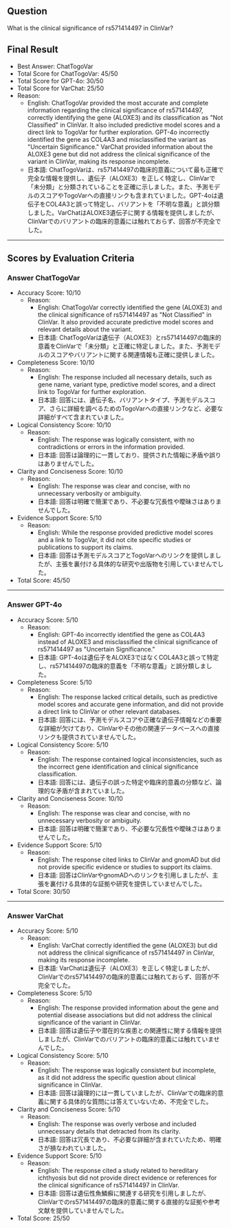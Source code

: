 ## Question

What is the clinical significance of rs571414497 in ClinVar?

## Final Result

- Best Answer: ChatTogoVar
- Total Score for ChatTogoVar: 45/50
- Total Score for GPT-4o: 30/50
- Total Score for VarChat: 25/50
- Reason:
  - English: ChatTogoVar provided the most accurate and complete information regarding the clinical significance of rs571414497, correctly identifying the gene (ALOXE3) and its classification as "Not Classified" in ClinVar. It also included predictive model scores and a direct link to TogoVar for further exploration. GPT-4o incorrectly identified the gene as COL4A3 and misclassified the variant as "Uncertain Significance." VarChat provided information about the ALOXE3 gene but did not address the clinical significance of the variant in ClinVar, making its response incomplete.
  - 日本語: ChatTogoVarは、rs571414497の臨床的意義について最も正確で完全な情報を提供し、遺伝子（ALOXE3）を正しく特定し、ClinVarで「未分類」と分類されていることを正確に示しました。また、予測モデルのスコアやTogoVarへの直接リンクも含まれていました。GPT-4oは遺伝子をCOL4A3と誤って特定し、バリアントを「不明な意義」と誤分類しました。VarChatはALOXE3遺伝子に関する情報を提供しましたが、ClinVarでのバリアントの臨床的意義には触れておらず、回答が不完全でした。

---

## Scores by Evaluation Criteria

### Answer ChatTogoVar
- Accuracy Score: 10/10
  - Reason: 
    - English: ChatTogoVar correctly identified the gene (ALOXE3) and the clinical significance of rs571414497 as "Not Classified" in ClinVar. It also provided accurate predictive model scores and relevant details about the variant.
    - 日本語: ChatTogoVarは遺伝子（ALOXE3）とrs571414497の臨床的意義をClinVarで「未分類」と正確に特定しました。また、予測モデルのスコアやバリアントに関する関連情報も正確に提供しました。
- Completeness Score: 10/10
  - Reason: 
    - English: The response included all necessary details, such as gene name, variant type, predictive model scores, and a direct link to TogoVar for further exploration.
    - 日本語: 回答には、遺伝子名、バリアントタイプ、予測モデルスコア、さらに詳細を調べるためのTogoVarへの直接リンクなど、必要な詳細がすべて含まれていました。
- Logical Consistency Score: 10/10
  - Reason: 
    - English: The response was logically consistent, with no contradictions or errors in the information provided.
    - 日本語: 回答は論理的に一貫しており、提供された情報に矛盾や誤りはありませんでした。
- Clarity and Conciseness Score: 10/10
  - Reason: 
    - English: The response was clear and concise, with no unnecessary verbosity or ambiguity.
    - 日本語: 回答は明確で簡潔であり、不必要な冗長性や曖昧さはありませんでした。
- Evidence Support Score: 5/10
  - Reason: 
    - English: While the response provided predictive model scores and a link to TogoVar, it did not cite specific studies or publications to support its claims.
    - 日本語: 回答は予測モデルスコアとTogoVarへのリンクを提供しましたが、主張を裏付ける具体的な研究や出版物を引用していませんでした。
- Total Score: 45/50

---

### Answer GPT-4o
- Accuracy Score: 5/10
  - Reason: 
    - English: GPT-4o incorrectly identified the gene as COL4A3 instead of ALOXE3 and misclassified the clinical significance of rs571414497 as "Uncertain Significance."
    - 日本語: GPT-4oは遺伝子をALOXE3ではなくCOL4A3と誤って特定し、rs571414497の臨床的意義を「不明な意義」と誤分類しました。
- Completeness Score: 5/10
  - Reason: 
    - English: The response lacked critical details, such as predictive model scores and accurate gene information, and did not provide a direct link to ClinVar or other relevant databases.
    - 日本語: 回答には、予測モデルスコアや正確な遺伝子情報などの重要な詳細が欠けており、ClinVarやその他の関連データベースへの直接リンクも提供されていませんでした。
- Logical Consistency Score: 5/10
  - Reason: 
    - English: The response contained logical inconsistencies, such as the incorrect gene identification and clinical significance classification.
    - 日本語: 回答には、遺伝子の誤った特定や臨床的意義の分類など、論理的な矛盾が含まれていました。
- Clarity and Conciseness Score: 10/10
  - Reason: 
    - English: The response was clear and concise, with no unnecessary verbosity or ambiguity.
    - 日本語: 回答は明確で簡潔であり、不必要な冗長性や曖昧さはありませんでした。
- Evidence Support Score: 5/10
  - Reason: 
    - English: The response cited links to ClinVar and gnomAD but did not provide specific evidence or studies to support its claims.
    - 日本語: 回答はClinVarやgnomADへのリンクを引用しましたが、主張を裏付ける具体的な証拠や研究を提供していませんでした。
- Total Score: 30/50

---

### Answer VarChat
- Accuracy Score: 5/10
  - Reason: 
    - English: VarChat correctly identified the gene (ALOXE3) but did not address the clinical significance of rs571414497 in ClinVar, making its response incomplete.
    - 日本語: VarChatは遺伝子（ALOXE3）を正しく特定しましたが、ClinVarでのrs571414497の臨床的意義には触れておらず、回答が不完全でした。
- Completeness Score: 5/10
  - Reason: 
    - English: The response provided information about the gene and potential disease associations but did not address the clinical significance of the variant in ClinVar.
    - 日本語: 回答は遺伝子や潜在的な疾患との関連性に関する情報を提供しましたが、ClinVarでのバリアントの臨床的意義には触れていませんでした。
- Logical Consistency Score: 5/10
  - Reason: 
    - English: The response was logically consistent but incomplete, as it did not address the specific question about clinical significance in ClinVar.
    - 日本語: 回答は論理的には一貫していましたが、ClinVarでの臨床的意義に関する具体的な質問には答えていないため、不完全でした。
- Clarity and Conciseness Score: 5/10
  - Reason: 
    - English: The response was overly verbose and included unnecessary details that detracted from its clarity.
    - 日本語: 回答は冗長であり、不必要な詳細が含まれていたため、明確さが損なわれていました。
- Evidence Support Score: 5/10
  - Reason: 
    - English: The response cited a study related to hereditary ichthyosis but did not provide direct evidence or references for the clinical significance of rs571414497 in ClinVar.
    - 日本語: 回答は遺伝性魚鱗癬に関連する研究を引用しましたが、ClinVarでのrs571414497の臨床的意義に関する直接的な証拠や参考文献を提供していませんでした。
- Total Score: 25/50
